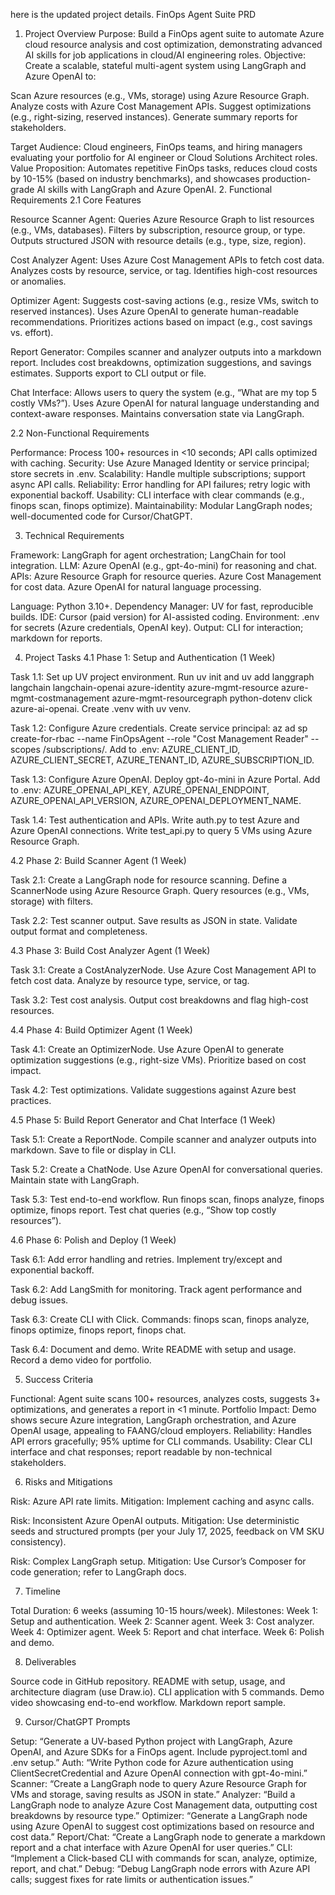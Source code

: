 here is the updated project details. FinOps Agent Suite PRD
1. Project Overview
Purpose: Build a FinOps agent suite to automate Azure cloud resource analysis and cost optimization, demonstrating advanced AI skills for job applications in cloud/AI engineering roles.
Objective: Create a scalable, stateful multi-agent system using LangGraph and Azure OpenAI to:

Scan Azure resources (e.g., VMs, storage) using Azure Resource Graph.
Analyze costs with Azure Cost Management APIs.
Suggest optimizations (e.g., right-sizing, reserved instances).
Generate summary reports for stakeholders.

Target Audience: Cloud engineers, FinOps teams, and hiring managers evaluating your portfolio for AI engineer or Cloud Solutions Architect roles.
Value Proposition: Automates repetitive FinOps tasks, reduces cloud costs by 10-15% (based on industry benchmarks), and showcases production-grade AI skills with LangGraph and Azure OpenAI.
2. Functional Requirements
2.1 Core Features

Resource Scanner Agent:
Queries Azure Resource Graph to list resources (e.g., VMs, databases).
Filters by subscription, resource group, or type.
Outputs structured JSON with resource details (e.g., type, size, region).


Cost Analyzer Agent:
Uses Azure Cost Management APIs to fetch cost data.
Analyzes costs by resource, service, or tag.
Identifies high-cost resources or anomalies.


Optimizer Agent:
Suggests cost-saving actions (e.g., resize VMs, switch to reserved instances).
Uses Azure OpenAI to generate human-readable recommendations.
Prioritizes actions based on impact (e.g., cost savings vs. effort).


Report Generator:
Compiles scanner and analyzer outputs into a markdown report.
Includes cost breakdowns, optimization suggestions, and savings estimates.
Supports export to CLI output or file.


Chat Interface:
Allows users to query the system (e.g., “What are my top 5 costly VMs?”).
Uses Azure OpenAI for natural language understanding and context-aware responses.
Maintains conversation state via LangGraph.



2.2 Non-Functional Requirements

Performance: Process 100+ resources in <10 seconds; API calls optimized with caching.
Security: Use Azure Managed Identity or service principal; store secrets in .env.
Scalability: Handle multiple subscriptions; support async API calls.
Reliability: Error handling for API failures; retry logic with exponential backoff.
Usability: CLI interface with clear commands (e.g., finops scan, finops optimize).
Maintainability: Modular LangGraph nodes; well-documented code for Cursor/ChatGPT.

3. Technical Requirements

Framework: LangGraph for agent orchestration; LangChain for tool integration.
LLM: Azure OpenAI (e.g., gpt-4o-mini) for reasoning and chat.
APIs:
Azure Resource Graph for resource queries.
Azure Cost Management for cost data.
Azure OpenAI for natural language processing.


Language: Python 3.10+.
Dependency Manager: UV for fast, reproducible builds.
IDE: Cursor (paid version) for AI-assisted coding.
Environment: .env for secrets (Azure credentials, OpenAI key).
Output: CLI for interaction; markdown for reports.

4. Project Tasks
4.1 Phase 1: Setup and Authentication (1 Week)

Task 1.1: Set up UV project environment.
Run uv init and uv add langgraph langchain langchain-openai azure-identity azure-mgmt-resource azure-mgmt-costmanagement azure-mgmt-resourcegraph python-dotenv click azure-ai-openai.
Create .venv with uv venv.


Task 1.2: Configure Azure credentials.
Create service principal: az ad sp create-for-rbac --name FinOpsAgent --role "Cost Management Reader" --scopes /subscriptions/<subscription-id>.
Add to .env: AZURE_CLIENT_ID, AZURE_CLIENT_SECRET, AZURE_TENANT_ID, AZURE_SUBSCRIPTION_ID.


Task 1.3: Configure Azure OpenAI.
Deploy gpt-4o-mini in Azure Portal.
Add to .env: AZURE_OPENAI_API_KEY, AZURE_OPENAI_ENDPOINT, AZURE_OPENAI_API_VERSION, AZURE_OPENAI_DEPLOYMENT_NAME.


Task 1.4: Test authentication and APIs.
Write auth.py to test Azure and Azure OpenAI connections.
Write test_api.py to query 5 VMs using Azure Resource Graph.



4.2 Phase 2: Build Scanner Agent (1 Week)

Task 2.1: Create a LangGraph node for resource scanning.
Define a ScannerNode using Azure Resource Graph.
Query resources (e.g., VMs, storage) with filters.


Task 2.2: Test scanner output.
Save results as JSON in state.
Validate output format and completeness.



4.3 Phase 3: Build Cost Analyzer Agent (1 Week)

Task 3.1: Create a CostAnalyzerNode.
Use Azure Cost Management API to fetch cost data.
Analyze by resource type, service, or tag.


Task 3.2: Test cost analysis.
Output cost breakdowns and flag high-cost resources.



4.4 Phase 4: Build Optimizer Agent (1 Week)

Task 4.1: Create an OptimizerNode.
Use Azure OpenAI to generate optimization suggestions (e.g., right-size VMs).
Prioritize based on cost impact.


Task 4.2: Test optimizations.
Validate suggestions against Azure best practices.



4.5 Phase 5: Build Report Generator and Chat Interface (1 Week)

Task 5.1: Create a ReportNode.
Compile scanner and analyzer outputs into markdown.
Save to file or display in CLI.


Task 5.2: Create a ChatNode.
Use Azure OpenAI for conversational queries.
Maintain state with LangGraph.


Task 5.3: Test end-to-end workflow.
Run finops scan, finops analyze, finops optimize, finops report.
Test chat queries (e.g., “Show top costly resources”).



4.6 Phase 6: Polish and Deploy (1 Week)

Task 6.1: Add error handling and retries.
Implement try/except and exponential backoff.


Task 6.2: Add LangSmith for monitoring.
Track agent performance and debug issues.


Task 6.3: Create CLI with Click.
Commands: finops scan, finops analyze, finops optimize, finops report, finops chat.


Task 6.4: Document and demo.
Write README with setup and usage.
Record a demo video for portfolio.



5. Success Criteria

Functional: Agent suite scans 100+ resources, analyzes costs, suggests 3+ optimizations, and generates a report in <1 minute.
Portfolio Impact: Demo shows secure Azure integration, LangGraph orchestration, and Azure OpenAI usage, appealing to FAANG/cloud employers.
Reliability: Handles API errors gracefully; 95% uptime for CLI commands.
Usability: Clear CLI interface and chat responses; report readable by non-technical stakeholders.

6. Risks and Mitigations

Risk: Azure API rate limits.
Mitigation: Implement caching and async calls.


Risk: Inconsistent Azure OpenAI outputs.
Mitigation: Use deterministic seeds and structured prompts (per your July 17, 2025, feedback on VM SKU consistency).


Risk: Complex LangGraph setup.
Mitigation: Use Cursor’s Composer for code generation; refer to LangGraph docs.



7. Timeline

Total Duration: 6 weeks (assuming 10-15 hours/week).
Milestones:
Week 1: Setup and authentication.
Week 2: Scanner agent.
Week 3: Cost analyzer.
Week 4: Optimizer agent.
Week 5: Report and chat interface.
Week 6: Polish and demo.



8. Deliverables

Source code in GitHub repository.
README with setup, usage, and architecture diagram (use Draw.io).
CLI application with 5 commands.
Demo video showcasing end-to-end workflow.
Markdown report sample.

9. Cursor/ChatGPT Prompts

Setup: “Generate a UV-based Python project with LangGraph, Azure OpenAI, and Azure SDKs for a FinOps agent. Include pyproject.toml and .env setup.”
Auth: “Write Python code for Azure authentication using ClientSecretCredential and Azure OpenAI connection with gpt-4o-mini.”
Scanner: “Create a LangGraph node to query Azure Resource Graph for VMs and storage, saving results as JSON in state.”
Analyzer: “Build a LangGraph node to analyze Azure Cost Management data, outputting cost breakdowns by resource type.”
Optimizer: “Generate a LangGraph node using Azure OpenAI to suggest cost optimizations based on resource and cost data.”
Report/Chat: “Create a LangGraph node to generate a markdown report and a chat interface with Azure OpenAI for user queries.”
CLI: “Implement a Click-based CLI with commands for scan, analyze, optimize, report, and chat.”
Debug: “Debug LangGraph node errors with Azure API calls; suggest fixes for rate limits or authentication issues.”